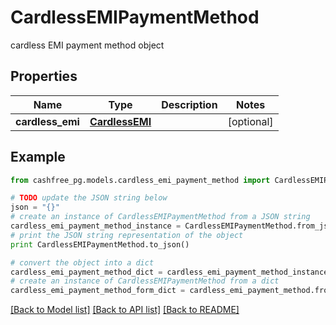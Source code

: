 # CardlessEMIPaymentMethod

cardless EMI payment method object

## Properties
Name | Type | Description | Notes
------------ | ------------- | ------------- | -------------
**cardless_emi** | [**CardlessEMI**](CardlessEMI.md) |  | [optional] 

## Example

```python
from cashfree_pg.models.cardless_emi_payment_method import CardlessEMIPaymentMethod

# TODO update the JSON string below
json = "{}"
# create an instance of CardlessEMIPaymentMethod from a JSON string
cardless_emi_payment_method_instance = CardlessEMIPaymentMethod.from_json(json)
# print the JSON string representation of the object
print CardlessEMIPaymentMethod.to_json()

# convert the object into a dict
cardless_emi_payment_method_dict = cardless_emi_payment_method_instance.to_dict()
# create an instance of CardlessEMIPaymentMethod from a dict
cardless_emi_payment_method_form_dict = cardless_emi_payment_method.from_dict(cardless_emi_payment_method_dict)
```
[[Back to Model list]](../README.md#documentation-for-models) [[Back to API list]](../README.md#documentation-for-api-endpoints) [[Back to README]](../README.md)


